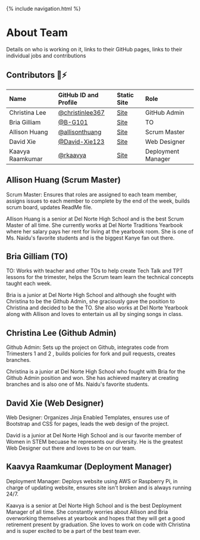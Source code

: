 {% include navigation.html %}

# About Team
Details on who is working on it, links to their GitHub pages, links to their individual jobs and contributions

## Contributors 👋⚡️

| Name | GitHub ID and Profile | Static Site | Role |
|:-----|:----------------------|:------|:--------|
| Christina Lee | [@christinlee367](https://github.com/christinlee367) | [Site](https://christinlee367.github.io/) | GitHub Admin
| Bria Gilliam | [@B-G101](https://github.com/B-G101) | [Site](http://b-g101.github.io) | TO
| Allison Huang | [@allisonthuang](https://github.com/allisonthuang) | [Site](http://allisonthuang.github.io) | Scrum Master
| David Xie | [@David-Xie123](https://github.com/David-Xie123) | [Site](https://github.com/David-Xie123/David-Xie123.github.io) | Web Designer
| Kaavya Raamkumar | [@rkaavya](https://github.com/rkaavya) | [Site](https://github.com/rkaavya/rkaavya.github.io) | Deployment Manager

## Allison Huang (Scrum Master)
Scrum Master: Ensures that roles are assigned to each team member, assigns issues to each member to complete by the end of the week, builds scrum board, updates ReadMe file. 

Allison Huang is a senior at Del Norte High School and is the best Scrum Master of all time. She currently works at Del Norte Traditions Yearbook where her salary pays her rent for living at the yearbook room. She is one of Ms. Naidu's favorite students and is the biggest Kanye fan out there. 

## Bria Gilliam (TO)
TO: Works with teacher and other TOs to help create Tech Talk and TPT lessons for the trimester, helps the Scrum team learn the technical concepts taught each week.

Bria is a junior at Del Norte High School and although she fought with Christina to be the Github Admin, she graciously gave the position to Christina and decided to be the TO. She also works at Del Norte Yearbook along with Allison and loves to entertain us all by singing songs in class.

## Christina Lee (Github Admin)
Github Admin: Sets up the project on Github, integrates code from Trimesters 1 and 2 , builds policies for fork and pull requests, creates branches.

Christina is a junior at Del Norte High School who fought with Bria for the Github Admin position and won. She has achieved mastery at creating branches and is also one of Ms. Naidu's favorite students. 

## David Xie (Web Designer)
Web Designer: Organizes Jinja Enabled Templates, ensures use of Bootstrap and CSS for pages, leads the web design of the project.

David is a junior at Del Norte High School and is our favorite member of Women in STEM becuase he represents our diversity. He is the greatest Web Designer out there and loves to be on our team. 

## Kaavya Raamkumar (Deployment Manager)
Deployment Manager: Deploys website using AWS or Raspberry Pi, in charge of updating website, ensures site isn't broken and is always running 24/7.

Kaavya is a senior at Del Norte High School and is the best Deployment Manager of all time. She constantly worries about Allison and Bria overworking themselves at yearbook and hopes that they will get a good retirement present by graduation. She loves to work on code with Christina and is super excited to be a part of the best team ever. 
